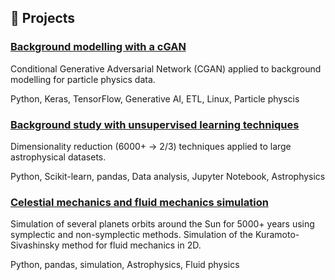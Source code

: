 ## 🚀 Projects

### [Background modelling with a cGAN](https://github.com/BrieuxK/Background-Modelling-cGAN)
Conditional Generative Adversarial Network (CGAN) applied to background modelling for particle physics data.

Python, Keras, TensorFlow, Generative AI, ETL, Linux, Particle physcis

### [Background study with unsupervised learning techniques](https://github.com/BrieuxK/Etude-du-bruit)
Dimensionality reduction (6000+ -> 2/3) techniques applied to large astrophysical datasets.

Python, Scikit-learn, pandas, Data analysis, Jupyter Notebook, Astrophysics

### [Celestial mechanics and fluid mechanics simulation](https://github.com/BrieuxK/Kura-Siva_and_Celestial)
Simulation of several planets orbits around the Sun for 5000+ years using symplectic and non-symplectic methods.
Simulation of the Kuramoto-Sivashinsky method for fluid mechanics in 2D.

Python, pandas, simulation, Astrophysics, Fluid physics
